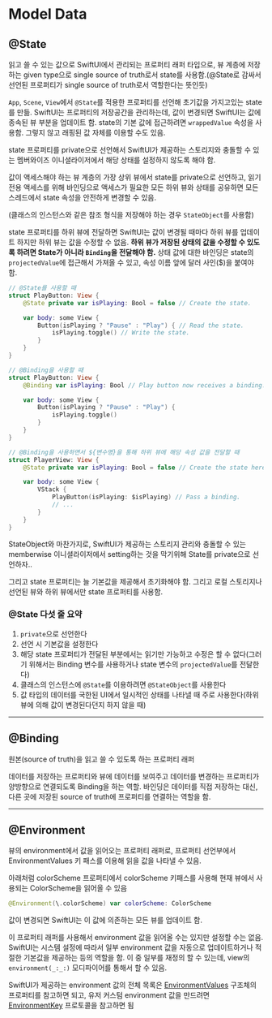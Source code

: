 # Model Data

## @State

읽고 쓸 수 있는 값으로 SwiftUI에서 관리되는 프로퍼티 래퍼 타입으로, 뷰 계층에 저장하는 given type으로 single source of truth로서 state를 사용함.(@State로 감싸서 선언된 프로퍼티가 single source of truth로서 역할한다는 뜻인듯)

`App`, `Scene`, `View`에서 `@State`를 적용한 프로퍼티를 선언해 초기값을 가지고있는 state를 만듦. SwiftUI는 프로퍼티의 저장공간을 관리하는데, 값이 변경되면 SwiftUI는 값에 종속된 뷰 부분을 업데이트 함. state의 기본 값에 접근하려면 `wrappedValue` 속성을 사용함. 그렇지 않고 래핑된 값 자체를 이용할 수도 있음.

state 프로퍼티를 private으로 선언해서 SwiftUI가 제공하는 스토리지와 충돌할 수 있는 멤버와이즈 이니셜라이저에서 해당 상태를 설정하지 않도록 해야 함.

값이 액세스해야 하는 뷰 계층의 가장 상위 뷰에서 state를 private으로 선언하고, 읽기 전용 액세스를 위해 바인딩으로 액세스가 필요한 모든 하위 뷰와 상태를 공유하면 모든 스레드에서 state 속성을 안전하게 변경할 수 있음.

(클래스의 인스턴스와 같은 참조 형식을 저장해야 하는 경우 `StateObject`를 사용함)

state 프로퍼티를 하위 뷰에 전달하면 SwiftUI는 값이 변경될 때마다 하위 뷰를 업데이트 하지만 하위 뷰는 값을 수정할 수 없음. **하위 뷰가 저장된 상태의 값을 수정할 수 있도록 하려면 State가 아니라 `Binding`을 전달해야 함.** 상태 값에 대한 바인딩은 state의 `projectedValue`에 접근해서 가져올 수 있고, 속성 이름 앞에 달러 사인($)을 붙여야 함.

```swift
// @State를 사용할 때
struct PlayButton: View {
    @State private var isPlaying: Bool = false // Create the state.

    var body: some View {
        Button(isPlaying ? "Pause" : "Play") { // Read the state.
            isPlaying.toggle() // Write the state.
        }
    }
}

// @Binding을 사용할 때
struct PlayButton: View {
    @Binding var isPlaying: Bool // Play button now receives a binding.

    var body: some View {
        Button(isPlaying ? "Pause" : "Play") {
            isPlaying.toggle()
        }
    }
}

// @Binding을 사용하면서 ${변수명}을 통해 하위 뷰에 해당 속성 값을 전달할 때
struct PlayerView: View {
    @State private var isPlaying: Bool = false // Create the state here now.

    var body: some View {
        VStack {
            PlayButton(isPlaying: $isPlaying) // Pass a binding.
            // ...
        }
    }
}
```

StateObject와 마찬가지로, SwiftUI가 제공하는 스토리지 관리와 충돌할 수 있는memberwise 이니셜라이저에서 setting하는 것을 막기위해 State를 private으로 선언하자..

그리고 state 프로퍼티는 늘 기본값을 제공해서 초기화해야 함. 그리고 로컬 스토리지나 선언된 뷰와 하위 뷰에서만 state 프로퍼티를 사용함.

### @State 다섯 줄 요약

1. `private`으로 선언한다
2. 선언 시 기본값을 설정한다
3. 해당 state 프로퍼티가 전달된 부분에서는 읽기만 가능하고 수정은 할 수 없다(그러기 위해서는 Binding 변수를 사용하거나 state 변수의 `projectedValue`를 전달한다)
4. 클래스의 인스턴스에 `@State`를 이용하려면 `@StateObject`를 사용한다
5. 값 타입의 데이터를 국한된 UI에서 일시적인 상태를 나타낼 때 주로 사용한다(하위 뷰에 의해 값이 변경된다던지 하지 않을 때)

---

## @Binding

원본(source of truth)을 읽고 쓸 수 있도록 하는 프로퍼티 래퍼

데이터를 저장하는 프로퍼티와 뷰에 데이터를 보여주고 데이터를 변경하는 프로퍼티가 양방향으로 연결되도록 Binding을 하는 역할. 바인딩은 데이터를 직접 저장하는 대신, 다른 곳에 저장된 source of truth에 프로퍼티를 연결하는 역할을 함.

---

## @Environment

뷰의 environment에서 값을 읽어오는 프로퍼티 래퍼로, 프로퍼티 선언부에서 EnvironmentValues 키 패스를 이용해 읽을 값을 나타낼 수 있음.

아래처럼 colorScheme 프로퍼티에서 colorScheme 키패스를 사용해 현재 뷰에서 사용되는 ColorScheme을 읽어올 수 있음

```swift
@Environment(\.colorScheme) var colorScheme: ColorScheme
```

값이 변경되면 SwiftUI는 이 값에 의존하는 모든 뷰를 업데이트 함.

이 프로퍼티 래퍼를 사용해서 environment 값을 읽어올 수는 있지만 설정할 수는 없음. SwiftUI는 시스템 설정에 따라서 일부 environment 값을 자동으로 업데이트하거나 적절한 기본값을 제공하는 등의 역할을 함. 이 중 일부를 재정의 할 수 있는데, view의 `environment(_:_:)` 모디파이어를 통해서 할 수 있음.

SwiftUI가 제공하는 environment 값의 전체 목록은 [EnvironmentValues](https://developer.apple.com/documentation/swiftui/environmentvalues) 구조체의 프로퍼티를 참고하면 되고, 유저 커스텀 environment 값을 만드려면 [EnvironmentKey](https://developer.apple.com/documentation/swiftui/environmentkey) 프로토콜을 참고하면 됨
